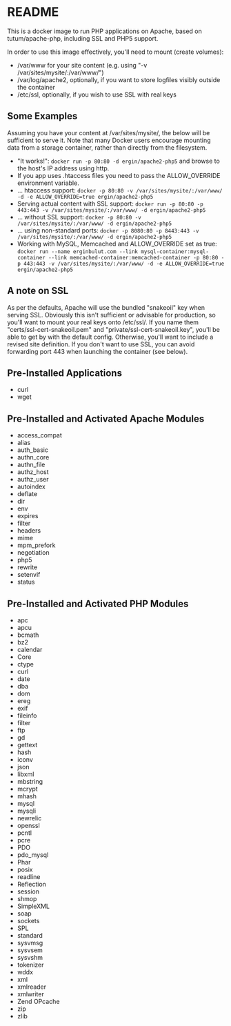 # README #

This is a docker image to run PHP applications on Apache, based on tutum/apache-php, including SSL and PHP5 support.

In order to use this image effectively, you'll need to mount (create volumes):

- /var/www for your site content (e.g. using "-v /var/sites/mysite/:/var/www/")
- /var/log/apache2, optionally, if you want to store logfiles visibly outside the container
- /etc/ssl, optionally, if you wish to use SSL with real keys

## Some Examples ##

Assuming you have your content at /var/sites/mysite/, the below will be sufficient to serve it. Note that many Docker users encourage mounting data from a storage container, rather than directly from the filesystem.

- "It works!": `docker run -p 80:80 -d ergin/apache2-php5` and browse to the host's IP address using http.
- If you app uses .htaccess files you need to pass the ALLOW_OVERRIDE environment variable.
- ... htaccess support: `docker -p 80:80 -v /var/sites/mysite/:/var/www/ -d -e ALLOW_OVERRIDE=true ergin/apache2-php5`
- Serving actual content with SSL support: `docker run -p 80:80 -p 443:443 -v /var/sites/mysite/:/var/www/ -d ergin/apache2-php5`
- ... without SSL support: `docker -p 80:80 -v /var/sites/mysite/:/var/www/ -d ergin/apache2-php5`
- ... using non-standard ports: `docker -p 8080:80 -p 8443:443 -v /var/sites/mysite/:/var/www/ -d ergin/apache2-php5`
- Working with MySQL, Memcached and ALLOW_OVERRIDE set as true: `docker run --name erginbulut.com --link mysql-container:mysql-container --link memcached-container:memcached-container -p 80:80 -p 443:443 -v /var/sites/mysite/:/var/www/ -d -e ALLOW_OVERRIDE=true ergin/apache2-php5`

## A note on SSL ##

As per the defaults, Apache will use the bundled "snakeoil" key when serving SSL. Obviously this isn't sufficient or 
advisable for production, so you'll want to mount your real keys onto /etc/ssl/. If you name them 
"certs/ssl-cert-snakeoil.pem" and "private/ssl-cert-snakeoil.key", you'll be able to get by with the default config. 
Otherwise, you'll want to include a revised site definition. If you don't want to use SSL, you can avoid forwarding 
port 443 when launching the container (see below).

## Pre-Installed Applications ##
- curl
- wget

## Pre-Installed and Activated Apache Modules ##
- access_compat
- alias
- auth_basic
- authn_core
- authn_file
- authz_host
- authz_user
- autoindex
- deflate
- dir
- env
- expires
- filter
- headers
- mime
- mpm_prefork
- negotiation
- php5
- rewrite
- setenvif
- status


## Pre-Installed and Activated PHP Modules ##

- apc
- apcu
- bcmath
- bz2
- calendar
- Core
- ctype
- curl
- date
- dba
- dom
- ereg
- exif
- fileinfo
- filter
- ftp
- gd
- gettext
- hash
- iconv
- json
- libxml
- mbstring
- mcrypt
- mhash
- mysql
- mysqli
- newrelic
- openssl
- pcntl
- pcre
- PDO
- pdo_mysql
- Phar
- posix
- readline
- Reflection
- session
- shmop
- SimpleXML
- soap
- sockets
- SPL
- standard
- sysvmsg
- sysvsem
- sysvshm
- tokenizer
- wddx
- xml
- xmlreader
- xmlwriter
- Zend OPcache
- zip
- zlib
